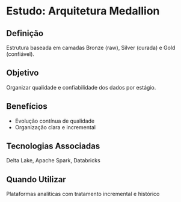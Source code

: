 # Estudo: Arquitetura Medallion

## Definição
Estrutura baseada em camadas Bronze (raw), Silver (curada) e Gold (confiável).

## Objetivo
Organizar qualidade e confiabilidade dos dados por estágio.

## Benefícios
- Evolução contínua de qualidade
- Organização clara e incremental

## Tecnologias Associadas
Delta Lake, Apache Spark, Databricks

## Quando Utilizar
Plataformas analíticas com tratamento incremental e histórico

